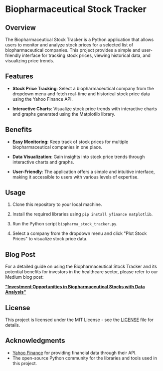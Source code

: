 # Biopharmaceutical Stock Tracker

## Overview

The Biopharmaceutical Stock Tracker is a Python application that allows users to monitor and analyze stock prices for a selected list of biopharmaceutical companies. This project provides a simple and user-friendly interface for tracking stock prices, viewing historical data, and visualizing price trends.

## Features

- **Stock Price Tracking**: Select a biopharmaceutical company from the dropdown menu and fetch real-time and historical stock price data using the Yahoo Finance API.

- **Interactive Charts**: Visualize stock price trends with interactive charts and graphs generated using the Matplotlib library.

## Benefits

- **Easy Monitoring**: Keep track of stock prices for multiple biopharmaceutical companies in one place.

- **Data Visualization**: Gain insights into stock price trends through interactive charts and graphs.

- **User-Friendly**: The application offers a simple and intuitive interface, making it accessible to users with various levels of expertise.

## Usage

1. Clone this repository to your local machine.

2. Install the required libraries using `pip install yfinance matplotlib`.

3. Run the Python script `biopharma_stock_tracker.py`.

4. Select a company from the dropdown menu and click "Plot Stock Prices" to visualize stock price data.

## Blog Post

For a detailed guide on using the Biopharmaceutical Stock Tracker and its potential benefits for investors in the healthcare sector, please refer to our Medium blog post:

[**"Investment Opportunities in Biopharmaceutical Stocks with Data Analysis"**](https://medium.com/@jayvilla)

## License

This project is licensed under the MIT License - see the [LICENSE](LICENSE) file for details.

## Acknowledgments

- [Yahoo Finance](https://finance.yahoo.com/) for providing financial data through their API.
- The open-source Python community for the libraries and tools used in this project.

